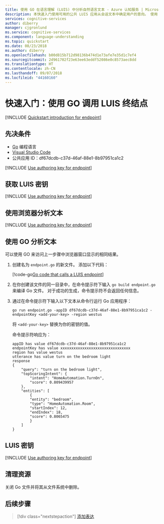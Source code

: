 ```yaml
---
title: 使用 GO 在语言理解 (LUIS) 中分析自然语言文本 - Azure 认知服务 | Microsoft Docs
description: 本快速入门使用可用的公共 LUIS 应用从会话文本中确定用户的意向。 使用 GO 将用户的意向作为文本发送到公共应用的 HTTP 预测终结点。 在终结点处，LUIS 应用公共应用的模型来分析自然语言文本的含义，确定总体意向并提取与应用的主题域相关的数据。
services: cognitive-services
author: diberry
manager: cjgronlund
ms.service: cognitive-services
ms.component: language-understanding
ms.topic: quickstart
ms.date: 08/23/2018
ms.author: diberry
ms.openlocfilehash: b00d815b712d98136b474d1e73afe7e35d1c7ef4
ms.sourcegitcommit: 2d961702f23e63ee63eddf52086e0c8573aec8dd
ms.translationtype: HT
ms.contentlocale: zh-CN
ms.lasthandoff: 09/07/2018
ms.locfileid: "44160160"
---
```

# <a name="quickstart-call-a-luis-endpoint-using-go"></a>快速入门：使用 GO 调用 LUIS 终结点

[!INCLUDE [Quickstart introduction for endpoint](../../../includes/cognitive-services-luis-qs-endpoint-intro-para.md)]

## <a name="prerequisites"></a>先决条件

* [Go](https://golang.org/) 编程语言  
* [Visual Studio Code](https://code.visualstudio.com/)
* 公共应用 ID：df67dcdb-c37d-46af-88e1-8b97951ca1c2

[!INCLUDE [Use authoring key for endpoint](../../../includes/cognitive-services-luis-qs-endpoint-luis-repo-note.md)]

## <a name="get-luis-key"></a>获取 LUIS 密钥

[!INCLUDE [Use authoring key for endpoint](../../../includes/cognitive-services-luis-qs-endpoint-get-key-para.md)]

## <a name="analyze-text-with-browser"></a>使用浏览器分析文本

[!INCLUDE [Use authoring key for endpoint](../../../includes/cognitive-services-luis-qs-endpoint-browser-para.md)]

## <a name="analyze-text-with-go"></a>使用 GO 分析文本

可以使用 GO 来访问上一步骤中浏览器窗口显示的相同结果。 

1. 创建名为 `endpoint.go` 的新文件。 添加以下代码：
    
   [!code-go[Go code that calls a LUIS endpoint](~/samples-luis/documentation-samples/quickstarts/analyze-text/go/endpoint.go?range=36-98)]

2. 在你创建该文件的同一目录中，在命令提示符下输入 `go build endpoint.go` 来编译 Go 文件。 对于成功的生成，命令提示符不会返回任何信息。

3. 通过在命令提示符下输入以下文本从命令行运行 Go 应用程序： 

    ```CMD
    go run endpoint.go -appID df67dcdb-c37d-46af-88e1-8b97951ca1c2 -endpointKey <add-your-key> -region westus
    ```
    
    将 `<add-your-key>` 替换为你的密钥的值。  
    
    命令提示符响应为： 
    
    ```CMD
    appID has value df67dcdb-c37d-46af-88e1-8b97951ca1c2
    endpointKey has value xxxxxxxxxxxxxxxxxxxxxxxxxxxxxxxx
    region has value westus
    utterance has value turn on the bedroom light
    response
    {
        "query": "turn on the bedroom light",
        "topScoringIntent": {
            "intent": "HomeAutomation.TurnOn",
            "score": 0.809439957
        },
        "entities": [
            {
            "entity": "bedroom",
            "type": "HomeAutomation.Room",
            "startIndex": 12,
            "endIndex": 18,
            "score": 0.8065475
            }
        ]
    }
    ```
    
## <a name="luis-keys"></a>LUIS 密钥

[!INCLUDE [Use authoring key for endpoint](../../../includes/cognitive-services-luis-qs-endpoint-key-usage-para.md)]

## <a name="clean-up-resources"></a>清理资源
关闭 Go 文件并将其从文件系统中删除。 

## <a name="next-steps"></a>后续步骤
> [!div class="nextstepaction"]
> [添加表达](luis-get-started-go-add-utterance.md)